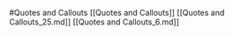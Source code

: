 #Quotes and Callouts 
 [[Quotes and Callouts]]
[[Quotes and Callouts_25.md]]
[[Quotes and Callouts_6.md]]